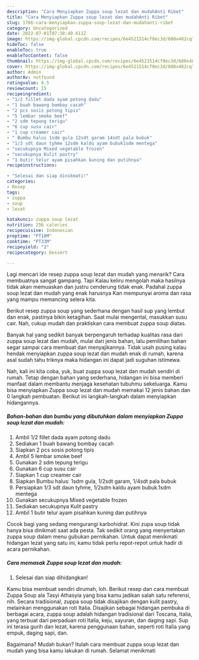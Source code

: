 ```yaml
---
description: "Cara Menyiapkan Zuppa soup lezat dan mudahAnti Ribet"
title: "Cara Menyiapkan Zuppa soup lezat dan mudahAnti Ribet"
slug: 1766-cara-menyiapkan-zuppa-soup-lezat-dan-mudahanti-ribet
category: Uncategorized
date: 2022-07-01T07:38:40.611Z
image: https://img-global.cpcdn.com/recipes/6e4521514cf0ec3d/680x482cq70/zuppa-soup-lezat-dan-mudah-foto-resep-utama.jpg
hideToc: false
enableToc: true
enableTocContent: false
thumbnail: https://img-global.cpcdn.com/recipes/6e4521514cf0ec3d/680x482cq70/zuppa-soup-lezat-dan-mudah-foto-resep-utama.jpg
cover: https://img-global.cpcdn.com/recipes/6e4521514cf0ec3d/680x482cq70/zuppa-soup-lezat-dan-mudah-foto-resep-utama.jpg
author: Admin
authorAv: notfound
ratingvalue: 4.5
reviewcount: 15
recipeingredient:
- "1/2 fillet dada ayam potong dadu"
- "1 buah bawang bombay cacah"
- "2 pcs sosis potong tipis"
- "5 lembar smoke beef"
- "2 sdm tepung terigu"
- "6 cup susu cair"
- "1 cup creamer cair"
- " Bumbu halus 1sdm gula 12sdt garam 14sdt pala bubuk"
- "1/3 sdt daun tyhme 12sdm kaldu ayam bubuk1sdm mentega"
- "secukupnya Mixed vegetable frozen"
- "secukupnya Kulit pastry"
- "1 butir telur ayam pisahkan kuning dan putihnya"
recipeinstructions:

- "Selesai dan siap dinikmati!"
categories:
- Resep
tags:
- zuppa
- soup
- lezat

katakunci: zuppa soup lezat 
nutrition: 256 calories
recipecuisine: Indonesian
preptime: "PT18M"
cooktime: "PT33M"
recipeyield: "2"
recipecategory: Dessert

---
```



Lagi mencari ide resep zuppa soup lezat dan mudah yang menarik? Cara membuatnya sangat gampang. Tapi Kalau keliru mengolah maka hasilnya tidak akan memuaskan dan justru cenderung tidak enak. Padahal zuppa soup lezat dan mudah yang enak harusnya Kan mempunyai aroma dan rasa yang mampu memancing selera kita.


Berikut resep zuppa soup yang sederhana dengan hasil sup yang lembut dan enak, pastinya bikin ketagihan. Saat mulai mengental, masukkan susu cair. Nah, cukup mudah dan praktiskan cara membuat zuppa soup diatas.

Banyak hal yang sedikit banyak berpengaruh terhadap kualitas rasa dari zuppa soup lezat dan mudah, mulai dari jenis bahan, lalu pemilihan bahan segar sampai cara membuat dan menyajikannya. Tidak usah pusing kalau hendak menyiapkan zuppa soup lezat dan mudah enak di rumah, karena asal sudah tahu triknya maka hidangan ini dapat jadi suguhan istimewa.


Nah, kali ini kita coba, yuk, buat zuppa soup lezat dan mudah sendiri di rumah. Tetap dengan bahan yang sederhana, hidangan ini bisa memberi manfaat dalam membantu menjaga kesehatan tubuhmu sekeluarga. Kamu bisa menyiapkan Zuppa soup lezat dan mudah memakai 12 jenis bahan dan 0 langkah pembuatan. Berikut ini langkah-langkah dalam menyiapkan hidangannya.

<!--inarticleads1-->

##### Bahan-bahan dan bumbu yang dibutuhkan dalam menyiapkan Zuppa soup lezat dan mudah:

1. Ambil 1/2 fillet dada ayam potong dadu
1. Sediakan 1 buah bawang bombay cacah
1. Siapkan 2 pcs sosis potong tipis
1. Ambil 5 lembar smoke beef
1. Gunakan 2 sdm tepung terigu
1. Gunakan 6 cup susu cair
1. Siapkan 1 cup creamer cair
1. Siapkan  Bumbu halus: 1sdm gula, 1/2sdt garam, 1/4sdt pala bubuk
1. Persiapkan 1/3 sdt daun tyhme, 1/2sdm kaldu ayam bubuk.1sdm mentega
1. Gunakan secukupnya Mixed vegetable frozen
1. Sediakan secukupnya Kulit pastry
1. Ambil 1 butir telur ayam pisahkan kuning dan putihnya


Cocok bagi yang sedang mengurangi karbohidrat. Kini zupa soup tidak hanya bisa dinikmati saat ada pesta. Tak sedikit orang yang menyertakan zuppa soup dalam menu gubukan pernikahan. Untuk dapat menikmati hidangan lezat yang satu ini, kamu tidak perlu repot-repot untuk hadir di acara pernikahan. 

<!--inarticleads2-->

##### Cara memasak Zuppa soup lezat dan mudah:


1. Selesai dan siap dihidangkan!

Kamu bisa membuat sendiri dirumah, loh. Berikut resep dan cara membuat Zuppa Soup ala Tasyi Athasyia yang bisa kamu jadikan salah satu referensi, nih. Secara tradisional, zuppa soup tidak disajikan dengan kulit pastry, melainkan menggunakan roti Italia. Disajikan sebagai hidangan pembuka di berbagai acara, zuppa soup adalah hidangan tradisional dari Toscana, Italia, yang terbuat dari perpaduan roti Italia, keju, sayuran, dan daging sapi. Sup ini terasa gurih dan lezat, karena penggunaan bahan, seperti roti Italia yang empuk, daging sapi, dan. 

Bagaimana? Mudah bukan? Itulah cara membuat zuppa soup lezat dan mudah yang bisa kamu lakukan di rumah. Selamat menikmati
